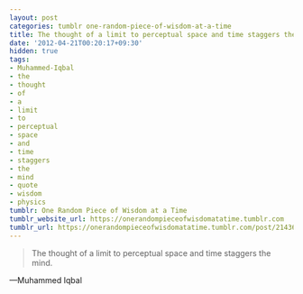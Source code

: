 ```yaml
---
layout: post
categories: tumblr one-random-piece-of-wisdom-at-a-time
title: The thought of a limit to perceptual space and time staggers the mind.
date: '2012-04-21T00:20:17+09:30'
hidden: true
tags:
- Muhammed-Iqbal
- the
- thought
- of
- a
- limit
- to
- perceptual
- space
- and
- time
- staggers
- the
- mind
- quote
- wisdom
- physics
tumblr: One Random Piece of Wisdom at a Time
tumblr_website_url: https://onerandompieceofwisdomatatime.tumblr.com
tumblr_url: https://onerandompieceofwisdomatatime.tumblr.com/post/21436369807/the-thought-of-a-limit-to-perceptual-space-and
---
```

> The thought of a limit to perceptual space and time staggers the mind.

—Muhammed Iqbal
